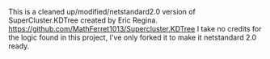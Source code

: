﻿This is a cleaned up/modified/netstandard2.0 version of SuperCluster.KDTree created by Eric Regina. https://github.com/MathFerret1013/Supercluster.KDTree
I take no credits for the logic found in this project, I've only forked it to make it netstandard 2.0 ready.